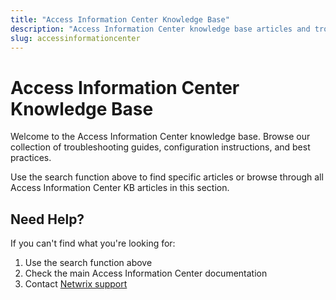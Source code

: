 ```yaml
---
title: "Access Information Center Knowledge Base"
description: "Access Information Center knowledge base articles and troubleshooting guides"
slug: accessinformationcenter
---
```


# Access Information Center Knowledge Base

Welcome to the Access Information Center knowledge base. Browse our collection of troubleshooting guides, configuration instructions, and best practices.

Use the search function above to find specific articles or browse through all Access Information Center KB articles in this section.

## Need Help?

If you can't find what you're looking for:
1. Use the search function above
2. Check the main Access Information Center documentation
3. Contact [Netwrix support](https://www.netwrix.com/support.html)